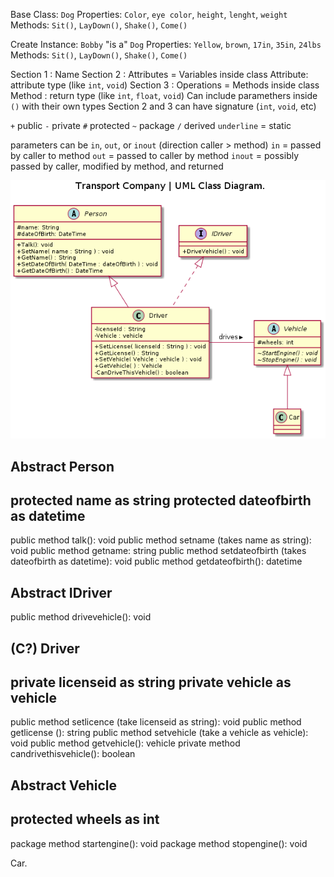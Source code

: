 Base Class: `Dog`
Properties: `Color`, `eye color`, `height`, `lenght`, `weight`
Methods: `Sit()`, `LayDown()`, `Shake()`, `Come()`

Create Instance: `Bobby` "is a" `Dog`
Properties: `Yellow`, `brown`, `17in`, `35in`, `24lbs`
Methods: `Sit()`, `LayDown()`, `Shake()`, `Come()`

Section 1 : Name
Section 2 : Attributes = Variables inside class
Attribute: attribute type (like `int`, `void`)
Section 3 : Operations = Methods inside class
Method : return type (like `int`, `float`, `void`)
Can include paramethers inside `()` with their own types
Section 2 and 3 can have signature (`int`, `void`, etc)

`+` public
`-` private
`#` protected
`~` package
`/` derived
`underline` = static

parameters can be `in`, `out`, or `inout` (direction caller > method)
`in` = passed by caller to method
`out` = passed to caller by method
`inout` = possibly passed by caller, modified by method, and returned

![](src/img/12-1.png)

Abstract Person
-
protected name as string
protected dateofbirth as datetime
-
public method talk(): void
public method setname (takes name as string): void
public method getname: string
public method setdateofbirth (takes dateofbirth as datetime): void
public method getdateofbirth(): datetime

Abstract IDriver
-
public method drivevehicle(): void

(C?) Driver
-
private licenseid as string
private vehicle as vehicle
-
public method setlicence (take licenseid as string): void
public method getlicense (): string
public method setvehicle (take a vehicle as vehicle): void
public method getvehicle(): vehicle
private method candrivethisvehicle(): boolean

Abstract Vehicle
-
protected wheels as int
-
package method startengine(): void
package method stopengine(): void

Car.
